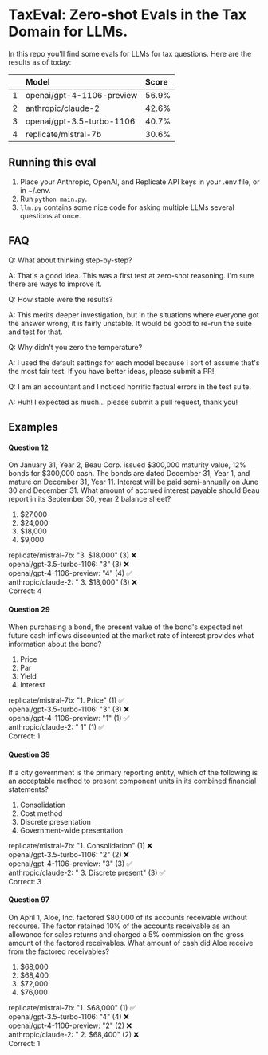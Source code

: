 # TaxEval: Zero-shot Evals in the Tax Domain for LLMs.

In this repo you'll find some evals for LLMs for tax questions. Here are the results as of today:

|    | Model                     | Score   |
|---:|:--------------------------|:--------|
|  1 | openai/gpt-4-1106-preview | 56.9%   |
|  2 | anthropic/claude-2        | 42.6%   |
|  3 | openai/gpt-3.5-turbo-1106 | 40.7%   |
|  4 | replicate/mistral-7b      | 30.6%   |


## Running this eval
1. Place your Anthropic, OpenAI, and Replicate API keys in your .env file, or in ~/.env. 
2. Run `python main.py`.
3. `llm.py` contains some nice code for asking multiple LLMs several questions at once.

## FAQ
Q: What about thinking step-by-step?

A: That's a good idea. This was a first test at zero-shot reasoning. I'm sure there are ways to improve it.

Q: How stable were the results?

A: This merits deeper investigation, but in the situations where everyone got the answer wrong, it is fairly unstable. It would be good to re-run the suite and test for that.

Q: Why didn't you zero the temperature?

A: I used the default settings for each model because I sort of assume that's the most fair test. If you have better ideas, please submit a PR! 

Q: I am an accountant and I noticed horrific factual errors in the test suite.

A: Huh! I expected as much... please submit a pull request, thank you!


## Examples
#### Question 12
On January 31, Year 2, Beau Corp. issued $300,000 maturity value, 12% bonds for $300,000 cash. The bonds are dated December 31, Year 1, and mature on December 31, Year 11. Interest will be paid semi-annually on June 30 and December 31. What amount of accrued interest payable should Beau report in its September 30, year 2 balance sheet?
1. $27,000
2. $24,000
3. $18,000
4. $9,000


replicate/mistral-7b: "3. $18,000" (3) ❌  
openai/gpt-3.5-turbo-1106: "3" (3) ❌  
openai/gpt-4-1106-preview: "4" (4) ✅  
anthropic/claude-2: " 3. $18,000" (3) ❌  
Correct: 4

#### Question 29
When purchasing a bond, the present value of the bond's expected net future cash inflows discounted at the market rate of interest provides what information about the bond?
1. Price
2. Par
3. Yield
4. Interest


replicate/mistral-7b: "1. Price" (1) ✅  
openai/gpt-3.5-turbo-1106: "3" (3) ❌  
openai/gpt-4-1106-preview: "1" (1) ✅  
anthropic/claude-2: " 1" (1) ✅  
Correct: 1


#### Question 39
If a city government is the primary reporting entity, which of the following is an acceptable method to present component units in its combined financial statements?
1. Consolidation
2. Cost method
3. Discrete presentation
4. Government-wide presentation


replicate/mistral-7b: "1. Consolidation" (1) ❌  
openai/gpt-3.5-turbo-1106: "2" (2) ❌  
openai/gpt-4-1106-preview: "3" (3) ✅  
anthropic/claude-2: " 3. Discrete present" (3) ✅  
Correct: 3  

#### Question 97
On April 1, Aloe, Inc. factored $80,000 of its accounts receivable without recourse. The factor retained 10% of the accounts receivable as an allowance for sales returns and charged a 5% commission on the gross amount of the factored receivables. What amount of cash did Aloe receive from the factored receivables?
1. $68,000
2. $68,400
3. $72,000
4. $76,000


replicate/mistral-7b: "1. $68,000" (1) ✅  
openai/gpt-3.5-turbo-1106: "4" (4) ❌  
openai/gpt-4-1106-preview: "2" (2) ❌  
anthropic/claude-2: " 2. $68,400" (2) ❌  
Correct: 1

